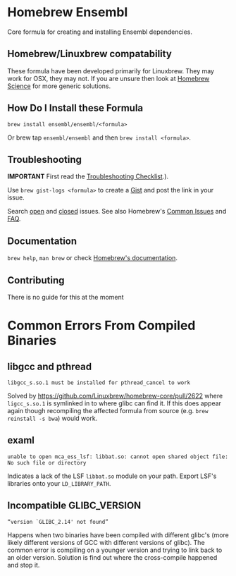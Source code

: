 # Homebrew Ensembl

Core formula for creating and installing Ensembl dependencies.

## Homebrew/Linuxbrew compatability
These formula have been developed primarily for Linuxbrew. They may work for OSX, they may not. If you are unsure then look at [Homebrew Science](https://github.com/Homebrew/homebrew-science) for more generic solutions.

## How Do I Install these Formula
`brew install ensembl/ensembl/<formula>`

Or brew tap `ensembl/ensembl` and then `brew install <formula>`.

## Troubleshooting
**IMPORTANT** First read the [Troubleshooting Checklist](https://github.com/Homebrew/brew/blob/master/share/doc/homebrew/Troubleshooting.md#troubleshooting).).

Use `brew gist-logs <formula>` to create a [Gist](https://gist.github.com/) and post the link in your issue.

Search [open](https://github.com/ensembl/homebrew-ensembl/issues?state=open) and [closed](https://github.com/ensembl/homebrew-ensembl/issues?state=closed) issues. See also Homebrew's  [Common Issues](https://github.com/Homebrew/brew/blob/master/share/doc/homebrew/Common-Issues.md) and [FAQ](https://github.com/Homebrew/brew/blob/master/share/doc/homebrew/FAQ.md).

## Documentation
`brew help`, `man brew` or check [Homebrew's documentation](https://github.com/Homebrew/brew/tree/master/share/doc/homebrew#readme).

## Contributing
There is no guide for this at the moment

# Common Errors From Compiled Binaries

## libgcc and pthread

```
libgcc_s.so.1 must be installed for pthread_cancel to work
```

Solved by https://github.com/Linuxbrew/homebrew-core/pull/2622 where `ligcc_s.so.1` is symlinked in to where glibc can find it. If this does appear again though recompiling the affected formula from source (e.g. `brew reinstall -s bwa`) would work.

## examl

```
unable to open mca_ess_lsf: libbat.so: cannot open shared object file: No such file or directory
```

Indicates a lack of the LSF `libbat.so` module on your path. Export LSF's libraries onto your `LD_LIBRARY_PATH`.

## Incompatible GLIBC_VERSION

```
“version `GLIBC_2.14' not found”
```

Happens when two binaries have been compiled with different glibc's (more likely different versions of GCC with different versions of glibc). The common error is compiling on a younger version and trying to link back to an older version. Solution is find out where the cross-compile happened and stop it.
